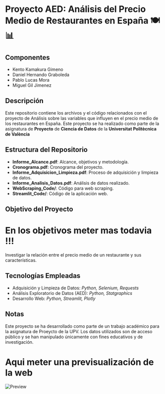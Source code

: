 # Proyecto AED: Análisis del Precio Medio de Restaurantes en España 🍽️📊

## Componentes

- Kento Kamakura Gimeno
- Daniel Hernando Graboleda
- Pablo Lucas Mora
- Miguel Gil Jimenez

## Descripción

Este repositorio contiene los archivos y el código relacionados con el proyecto de Análisis sobre las variables que influyen en el precio medio de los restaurantes en España. Este proyecto se ha realizado como parte de la asignatura de **Proyecto** de **Ciencia de Datos** de la **Universitat Politècnica de València**

## Estructura del Repositorio

- **Informe_Alcance.pdf**: Alcance, objetivos y metodología.
- **Cronograma.pdf**: Cronograma del proyecto.
- **Informe_Adquisicion_Limpieza.pdf**: Proceso de adquisición y limpieza de datos.
- **Informe_Analisis_Datos.pdf**: Análisis de datos realizado.
- **WebScraping_Code/**: Código para web scraping.
- **Streamlit_Code/**: Código de la aplicación web.

## Objetivo del Proyecto

# En los objetivos meter mas todavia !!!
Investigar la relación entre el precio medio de un restaurante y sus características.

## Tecnologías Empleadas

- Adquisición y Limpieza de Datos: *Python, Selenium, Requests*
- Análisis Exploratorio de Datos (AED): *Python, Statgraphics*
- Desarrollo Web: *Python, Streamlit, Plotly*

## Notas

Este proyecto se ha desarrollado como parte de un trabajo académico para la asignatura de Proeycto de la UPV. Los datos utilizados son de acceso público y se han manipulado únicamente con fines educativos y de investigación.


# Aqui meter una previsualización de la web
![Preview](url_de_la_imagen)

